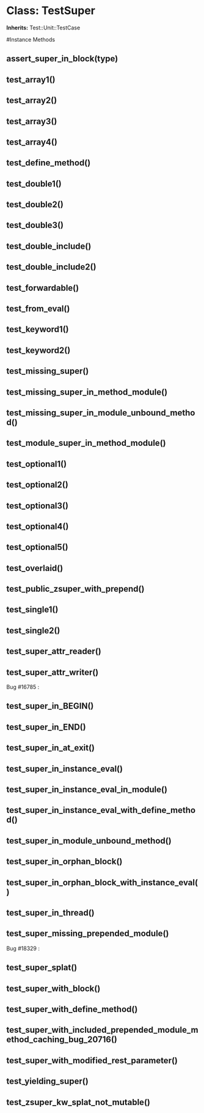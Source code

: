 # Class: TestSuper
**Inherits:** Test::Unit::TestCase
    




#Instance Methods
## assert_super_in_block(type) [](#method-i-assert_super_in_block)

## test_array1() [](#method-i-test_array1)

## test_array2() [](#method-i-test_array2)

## test_array3() [](#method-i-test_array3)

## test_array4() [](#method-i-test_array4)

## test_define_method() [](#method-i-test_define_method)

## test_double1() [](#method-i-test_double1)

## test_double2() [](#method-i-test_double2)

## test_double3() [](#method-i-test_double3)

## test_double_include() [](#method-i-test_double_include)

## test_double_include2() [](#method-i-test_double_include2)

## test_forwardable() [](#method-i-test_forwardable)

## test_from_eval() [](#method-i-test_from_eval)

## test_keyword1() [](#method-i-test_keyword1)

## test_keyword2() [](#method-i-test_keyword2)

## test_missing_super() [](#method-i-test_missing_super)

## test_missing_super_in_method_module() [](#method-i-test_missing_super_in_method_module)

## test_missing_super_in_module_unbound_method() [](#method-i-test_missing_super_in_module_unbound_method)

## test_module_super_in_method_module() [](#method-i-test_module_super_in_method_module)

## test_optional1() [](#method-i-test_optional1)

## test_optional2() [](#method-i-test_optional2)

## test_optional3() [](#method-i-test_optional3)

## test_optional4() [](#method-i-test_optional4)

## test_optional5() [](#method-i-test_optional5)

## test_overlaid() [](#method-i-test_overlaid)

## test_public_zsuper_with_prepend() [](#method-i-test_public_zsuper_with_prepend)

## test_single1() [](#method-i-test_single1)

## test_single2() [](#method-i-test_single2)

## test_super_attr_reader() [](#method-i-test_super_attr_reader)

## test_super_attr_writer() [](#method-i-test_super_attr_writer)
Bug #16785
:   

## test_super_in_BEGIN() [](#method-i-test_super_in_BEGIN)

## test_super_in_END() [](#method-i-test_super_in_END)

## test_super_in_at_exit() [](#method-i-test_super_in_at_exit)

## test_super_in_instance_eval() [](#method-i-test_super_in_instance_eval)

## test_super_in_instance_eval_in_module() [](#method-i-test_super_in_instance_eval_in_module)

## test_super_in_instance_eval_with_define_method() [](#method-i-test_super_in_instance_eval_with_define_method)

## test_super_in_module_unbound_method() [](#method-i-test_super_in_module_unbound_method)

## test_super_in_orphan_block() [](#method-i-test_super_in_orphan_block)

## test_super_in_orphan_block_with_instance_eval() [](#method-i-test_super_in_orphan_block_with_instance_eval)

## test_super_in_thread() [](#method-i-test_super_in_thread)

## test_super_missing_prepended_module() [](#method-i-test_super_missing_prepended_module)
Bug #18329
:   

## test_super_splat() [](#method-i-test_super_splat)

## test_super_with_block() [](#method-i-test_super_with_block)

## test_super_with_define_method() [](#method-i-test_super_with_define_method)

## test_super_with_included_prepended_module_method_caching_bug_20716() [](#method-i-test_super_with_included_prepended_module_method_caching_bug_20716)

## test_super_with_modified_rest_parameter() [](#method-i-test_super_with_modified_rest_parameter)

## test_yielding_super() [](#method-i-test_yielding_super)

## test_zsuper_kw_splat_not_mutable() [](#method-i-test_zsuper_kw_splat_not_mutable)

